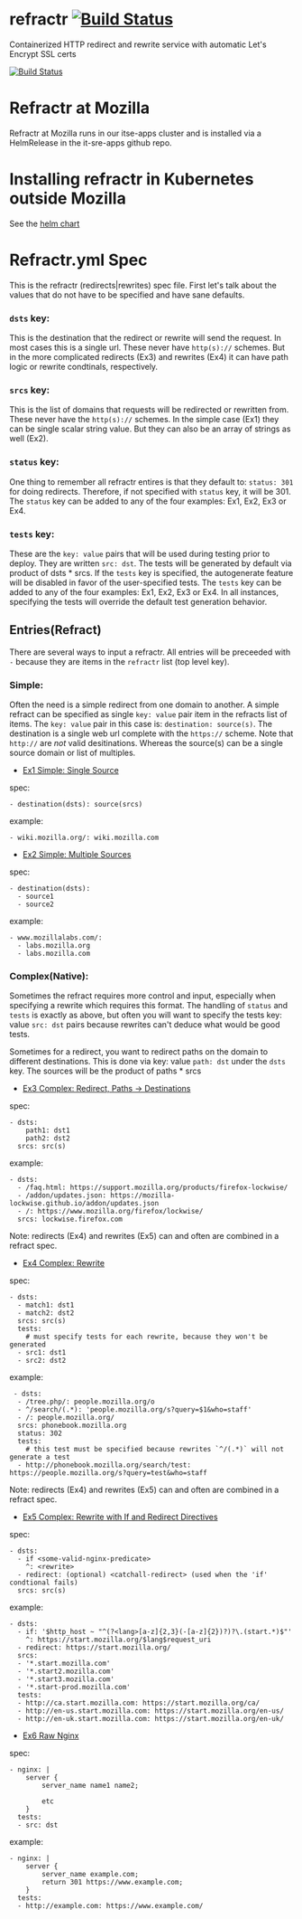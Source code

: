 # refractr [![Build Status](https://travis-ci.com/mozilla-it/refractr.svg?branch=master)](https://travis-ci.com/mozilla-it/refractr)
Containerized HTTP redirect and rewrite service with automatic Let's Encrypt SSL certs

[![Build Status](https://travis-ci.com/mozilla-it/refractr.svg?branch=master)](https://travis-ci.com/mozilla-it/refractr)

# Refractr at Mozilla
Refractr at Mozilla runs in our itse-apps cluster and is installed via a HelmRelease in the it-sre-apps github repo.

# Installing refractr in Kubernetes outside Mozilla
See the [helm chart](https://github.com/mozilla-it/helm-charts/tree/master/charts/refractr/README.md)

# Refractr.yml Spec
This is the refractr (redirects|rewrites) spec file. First let's talk about
the values that do not have to be specified and have sane defaults.

### `dsts` key:
This is the destination that the redirect or rewrite will send the request.
In most cases this is a single url.  These never have `http(s)://` schemes.
But in the more complicated redirects (Ex3) and rewrites (Ex4) it can have path
logic or rewrite condtinals, respectively.

### `srcs` key:
This is the list of domains that requests will be redirected or rewritten
from. These never have the `http(s)://` schemes. In the simple case (Ex1)
they can be single scalar string value. But they can also be
an array of strings as well (Ex2).

### `status` key:
One thing to remember all refractr entires is that they default to:
`status: 301` for doing redirects. Therefore, if not specified with
`status` key, it will be 301. The `status` key can be added to any of
the four examples: Ex1, Ex2, Ex3 or Ex4.

### `tests` key:
These are the `key: value` pairs that will be used during testing prior
to deploy.  They are written `src: dst`.  The tests will be generated by
default via product of dsts * srcs. If the `tests` key is specified, the
autogenerate feature will be disabled in favor of the user-specified
tests. The `tests` key can be added to any of the four examples: Ex1, Ex2,
Ex3 or Ex4. In all instances, specifying the tests will override the
default test generation behavior.

## Entries(Refract)
There are several ways to input a refractr. All entries will be preceeded
with `-` because they are items in the `refractr` list (top level key).

### Simple:
Often the need is a simple redirect from one domain to another. A simple
refract can be specified as single `key: value` pair item in the refracts
list of items. The `key: value` pair in this case is: `destination: source(s)`.
The destination is a single web url complete with the `https://` scheme.
Note that `http://` are _not_ valid desitinations. Whereas the source(s)
can be a single source domain or list of multiples.

- [Ex1 Simple: Single Source](examples/simple-single-source.md)

spec:
```
- destination(dsts): source(srcs)
```
example:
```
- wiki.mozilla.org/: wiki.mozilla.com
```

- [Ex2 Simple: Multiple Sources](examples/simple-multiple-sources.md)

spec:
```
- destination(dsts):
  - source1
  - source2
```
example:
```
- www.mozillalabs.com/:
  - labs.mozilla.org
  - labs.mozilla.com
```
### Complex(Native):

Sometimes the refract requires more control and input, especially
when specifying a rewrite which requires this format. The handling
of `status` and `tests` is exactly as above, but often you will want
to specify the tests key: value `src: dst` pairs because rewrites can't
deduce what would be good tests.

Sometimes for a redirect, you want to redirect paths on the domain to different
destinations.  This is done via key: value `path: dst` under the `dsts` key. The
sources will be the product of paths * srcs

- [Ex3 Complex: Redirect, Paths -> Destinations](examples/complex-redirect.md)

spec:
```
- dsts:
    path1: dst1
    path2: dst2
  srcs: src(s)
```
example:
```
- dsts:
  - /faq.html: https://support.mozilla.org/products/firefox-lockwise/
  - /addon/updates.json: https://mozilla-lockwise.github.io/addon/updates.json
  - /: https://www.mozilla.org/firefox/lockwise/
  srcs: lockwise.firefox.com
```
Note: redirects (Ex4) and rewrites (Ex5) can and often are combined in a refract spec.

- [Ex4 Complex: Rewrite](examples/complex-rewrite.md)

spec:
```
- dsts:
  - match1: dst1
  - match2: dst2
  srcs: src(s)
  tests:
    # must specify tests for each rewrite, because they won't be generated
  - src1: dst1
  - src2: dst2
```
example:
```
 - dsts:
  - /tree.php/: people.mozilla.org/o
  - ^/search/(.*): 'people.mozilla.org/s?query=$1&who=staff'
  - /: people.mozilla.org/
  srcs: phonebook.mozilla.org
  status: 302
  tests:
    # this test must be specified because rewrites `^/(.*)` will not generate a test
  - http://phonebook.mozilla.org/search/test: https://people.mozilla.org/s?query=test&who=staff
```

Note: redirects (Ex4) and rewrites (Ex5) can and often are combined in a refract spec.

- [Ex5 Complex: Rewrite with If and Redirect Directives](examples/complex-with-if-and-redirect.md)

spec:
```
- dsts:
  - if <some-valid-nginx-predicate>
    ^: <rewrite>
  - redirect: (optional) <catchall-redirect> (used when the 'if' condtional fails)
  srcs: src(s)
```
example:
```
- dsts:
  - if: '$http_host ~ "^(?<lang>[a-z]{2,3}(-[a-z]{2})?)?\.(start.*)$"'
    ^: https://start.mozilla.org/$lang$request_uri
  - redirect: https://start.mozilla.org/
  srcs:
  - '*.start.mozilla.com'
  - '*.start2.mozilla.com'
  - '*.start3.mozilla.com'
  - '*.start-prod.mozilla.com'
  tests:
  - http://ca.start.mozilla.com: https://start.mozilla.org/ca/
  - http://en-us.start.mozilla.com: https://start.mozilla.org/en-us/
  - http://en-uk.start.mozilla.com: https://start.mozilla.org/en-uk/
```

- [Ex6 Raw Nginx](examples/raw-nginx.md)

spec:
```
- nginx: |
    server {
        server_name name1 name2;

        etc
    }
  tests:
  - src: dst
```
example:
```
- nginx: |
    server {
        server_name example.com;
        return 301 https://www.example.com;
    }
  tests:
  - http://example.com: https://www.example.com/
```
